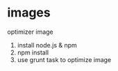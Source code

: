 # images
optimizer image
1. install node.js & npm
2. npm install
3. use grunt task to optimize image
